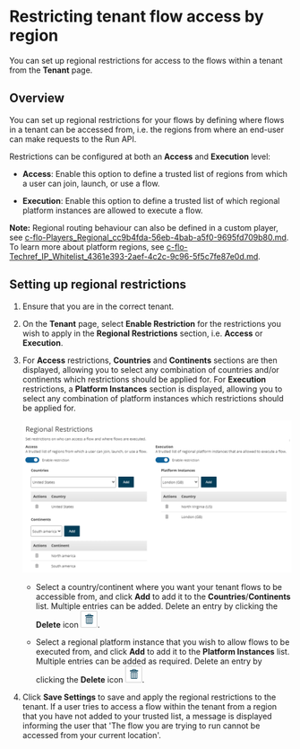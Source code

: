 # Restricting tenant flow access by region

<head>
  <meta name="guidename" content="Flow"/>
  <meta name="context" content="GUID-47e2739b-772b-41bd-8166-6727224a5b70"/>
</head>


You can set up regional restrictions for access to the flows within a tenant from the **Tenant** page.

## Overview

You can set up regional restrictions for your flows by defining where flows in a tenant can be accessed from, i.e. the regions from where an end-user can make requests to the Run API.

Restrictions can be configured at both an **Access** and **Execution** level:

-   **Access**: Enable this option to define a trusted list of regions from which a user can join, launch, or use a flow.

-   **Execution**: Enable this option to define a trusted list of which regional platform instances are allowed to execute a flow.


**Note:** Regional routing behaviour can also be defined in a custom player, see [c-flo-Players\_Regional\_cc9b4fda-56eb-4bab-a5f0-9695fd709b80.md](c-flo-Players_Regional_cc9b4fda-56eb-4bab-a5f0-9695fd709b80.md). To learn more about platform regions, see [c-flo-Techref\_IP\_Whitelist\_4361e393-2aef-4c2c-9c96-5f5c7fe87e0d.md](c-flo-Techref_IP_Whitelist_4361e393-2aef-4c2c-9c96-5f5c7fe87e0d.md).

## Setting up regional restrictions

1.  Ensure that you are in the correct tenant.
2.  On the **Tenant** page, select **Enable Restriction** for the restrictions you wish to apply in the **Regional Restrictions** section, i.e. **Access** or **Execution**.
3.  For **Access** restrictions, **Countries** and **Continents** sections are then displayed, allowing you to select any combination of countries and/or continents which restrictions should be applied for. For **Execution** restrictions, a **Platform Instances** section is displayed, allowing you to select any combination of platform instances which restrictions should be applied for.

    ![An example regional restrictions set up](../Images/img-flo-Tenant_Restrict_Region_387f5dd0-7438-4d9f-a11c-fc0869d166bb.png)

    -   Select a country/continent where you want your tenant flows to be accessible from, and click **Add** to add it to the **Countries**/**Continents** list. Multiple entries can be added. Delete an entry by clicking the **Delete** icon ![Delete entry](../Images/img-flo-Action_Delete_e55ced0f-3cf6-4eb8-b592-03dade0569ee.png).

    -   Select a regional platform instance that you wish to allow flows to be executed from, and click **Add** to add it to the **Platform Instances** list. Multiple entries can be added as required. Delete an entry by clicking the **Delete** icon ![Delete entry](../Images/img-flo-Action_Delete_e55ced0f-3cf6-4eb8-b592-03dade0569ee.png).

4.  Click **Save Settings** to save and apply the regional restrictions to the tenant. If a user tries to access a flow within the tenant from a region that you have not added to your trusted list, a message is displayed informing the user that 'The flow you are trying to run cannot be accessed from your current location'.